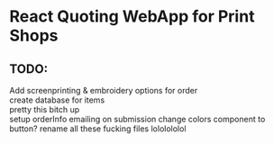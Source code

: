 # React Quoting WebApp for Print Shops


## TODO: 
Add screenprinting & embroidery options for order  
create database for items  
pretty this bitch up  
setup orderInfo emailing on submission
change colors component to button?
rename all these fucking files lololololol

